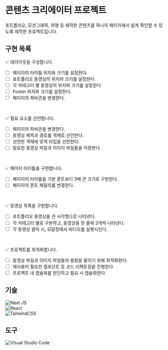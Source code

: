 # 콘텐츠 크리에이터 프로젝트
포트폴리오, 모션그래픽, 여행 등 제작한 콘텐츠를 하나의 페이지에서 쉽게 확인할 수 있도록 제작한 프로젝트입니다.   

## 구현 목록
✅ 레이아웃을 구성합니다.   

- [ ] 페이지의 타이틀 위치와 크기를 설정한다.   
- [ ] 포트폴리오 동영상의 위치와 크기를 설정한다.   
- [ ] 각 카테고리 별 동영상의 위치와 크기를 설정한다.   
- [ ] Footer 위치와 크기를 설정한다.   
- [ ] 페이지의 파비콘을 변경한다.   

<br/>

✅ 필요 요소를 선언합니다.   

- [ ] 페이지의 파비콘을 변경한다.   
- [ ] 동영상 제목과 경로를 객체로 선언한다.   
- [ ] 선언한 객체에 맞게 타입을 선언한다.   
- [ ] 필요한 동영상 파일과 이미지 파일들을 저장한다.   

<br/>

✅ 페이지 타이틀을 구현합니다.   

- [ ] 페이지의 타이틀을 기본 폰트보다 3배 큰 크기로 구현한다.   
- [ ] 페이지의 폰트 패밀리를 변경한다.   

<br/>

✅ 동영상 목록을 구현합니다.   

- [ ] 포트폴리오 동영상을 큰 사각형으로 나타낸다.   
- [ ] 각 카테고리 별로 구분하고, 동영상을 한 줄에 3개씩 나타낸다.   
- [ ] 각 동영상 클릭 시, 모달창에서 비디오를 실행시킨다.   

<br/>

✅ 프로젝트를 최적화합니다.   

- [ ] 동영상 파일과 이미지 파일들의 용량을 줄이기 위해 최적화한다.   
- [ ] 재사용이 필요한 컴포넌트 등 코드 리팩토링을 진행한다.   
- [ ] 프로젝트 내 캡슐화를 판단하고 필요 시 캡슐화한다.   

## 기술
![Next JS](https://img.shields.io/badge/Next-black?style=for-the-badge&logo=next.js&logoColor=white)   
![React](https://img.shields.io/badge/react-%2320232a.svg?style=for-the-badge&logo=react&logoColor=%2361DAFB)   
![TailwindCSS](https://img.shields.io/badge/tailwindcss-%2338B2AC.svg?style=for-the-badge&logo=tailwind-css&logoColor=white)   

## 도구
![Visual Studio Code](https://img.shields.io/badge/Visual%20Studio%20Code-0078d7.svg?style=for-the-badge&logo=visual-studio-code&logoColor=white)
